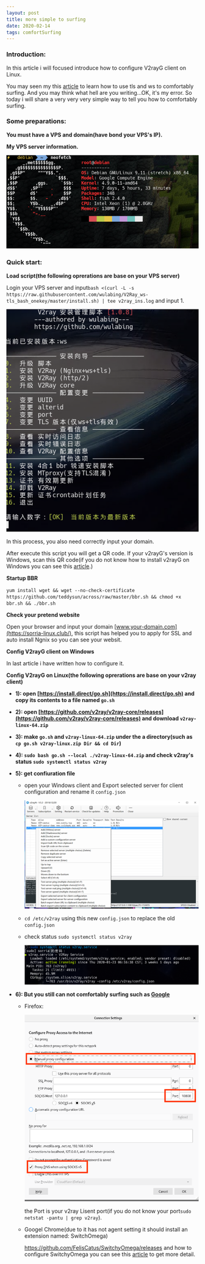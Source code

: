 ```yaml
---
layout: post
title: more simple to surfing
date: 2020-02-14
tags: comfortSurfing
---
```


### Introduction:

In this article i will focused introduce how to configure V2rayG client on Linux.   

You may seen my this [article](https://jasonsorria.github.io/2019/12/scure-surfing/) to learn how to use tls and ws to comfortably surfing. And you may think what hell are you writing...OK, it's my error. So today i will share a very very very simple way to tell you how to comfortably surfing.

### Some preparations:

**You must have a VPS and domain(have bond your VPS's IP).**

**My VPS server information.** 

![](b.png)

### Quick start:

**Load script(the following oprerations are base on your VPS server)**

Login your VPS server and input`bash <(curl -L -s https://raw.githubusercontent.com/wulabing/V2Ray_ws-tls_bash_onekey/master/install.sh) | tee v2ray_ins.log` and input 1.

![](a.png) 

In this process, you also need correctly input your domain.

After execute this script you will get a QR code. If your v2rayG's version is Windows, scan this QR code(if you do not know how to install v2rayG on Windows you can see this [article](https://jasonsorria.github.io/2019/12/scure-surfing/).)

**Startup BBR** 

`yum install wget && wget --no-check-certificate https://github.com/teddysun/across/raw/master/bbr.sh && chmod +x bbr.sh && ./bbr.sh` 

**Check your pretend website**

Open your browser and input your domain [www.your-domain.com](https://sorria-linux.club/), this script has helped you to apply for SSL and auto install Ngnix so you can see your websit.

**Config V2rayG client on Windows**

In last article i have written how to configure it.

**Config V2rayG on Linux(the following oprerations are base on your v2ray client)**

- **1): open [https://install.direct/go.sh](https://install.direct/go.sh) and copy its contents to a file named `go.sh`** 

- **2): open [https://github.com/v2ray/v2ray-core/releases](https://github.com/v2ray/v2ray-core/releases) and download `v2ray-linux-64.zip`**

- **3): make `go.sh` and `v2ray-linux-64.zip` under the a directory(such as `cp go.sh v2ray-linux.zip Dir && cd Dir`)**

- **4): `sudo bash go.sh --local ./v2ray-linux-64.zip` and check v2ray's status `sudo systemctl status v2ray`**

- **5): get confiuration file**

    - open your Windows client and Export selected server for client configuration and rename it `config.json` 


        ![](c.png)

    -  `cd /etc/v2ray` using this new `config.json` to replace the old `config.json`   

    - check status `sudo systemctl status v2ray` 

        ![](d.png)

- **6): But you still can not comfortably surfing such as [Google](https://www.google.com/)**


    - Firefox:

        ![](e.png)

        the Port is your v2ray Lisent port(if you do not know your port`sudo netstat -pantu | grep v2ray`).

    - Googel Chrome(due to it has not agent setting it should install an extension named: SwitchOmega)

        https://github.com/FelisCatus/SwitchyOmega/releases and how to configure SwitchyOmega you can see this [article](http://www.modys.top/ubuntu-configuration-google-browser-shadowsocks-proxy-online.html) to get more detail.    

